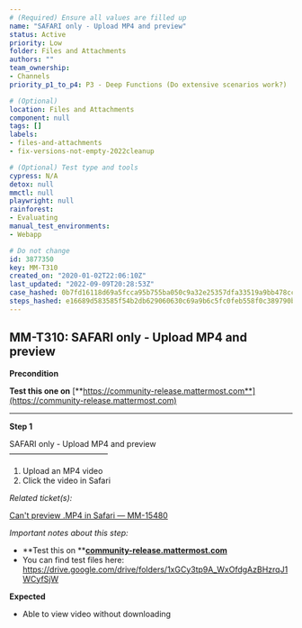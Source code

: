 ```yaml
---
# (Required) Ensure all values are filled up
name: "SAFARI only - Upload MP4 and preview"
status: Active
priority: Low
folder: Files and Attachments
authors: ""
team_ownership: 
- Channels
priority_p1_to_p4: P3 - Deep Functions (Do extensive scenarios work?)

# (Optional)
location: Files and Attachments
component: null
tags: []
labels: 
- files-and-attachments
- fix-versions-not-empty-2022cleanup

# (Optional) Test type and tools
cypress: N/A
detox: null
mmctl: null
playwright: null
rainforest: 
- Evaluating
manual_test_environments: 
- Webapp

# Do not change
id: 3877350
key: MM-T310
created_on: "2020-01-02T22:06:10Z"
last_updated: "2022-09-09T20:28:53Z"
case_hashed: 0b7fd16118d69a5fcca95b755ba050c9a32e25357dfa33519a9bb478ccd768af9707b583c09f944115b6ae718936dd38
steps_hashed: e16689d583585f54b2db629060630c69a9b6c5fc0feb558f0c389790bdadb638323b408f30ef49077fbff80a0939d02d
---
```


<!-- (Auto-generated) Based on frontmatter's "key" and "name" -->

## MM-T310: SAFARI only - Upload MP4 and preview

**Precondition**

**Test this one on** [**https://community-release.mattermost.com**](https://community-release.mattermost.com)

---

**Step 1**

SAFARI only - Upload MP4 and preview\
–––––––––––––––––––––––––

1. Upload an MP4 video
2. Click the video in Safari

_Related ticket(s):_

[Can't preview .MP4 in Safari — MM-15480](https://mattermost.atlassian.net/browse/MM-15480)

_Important notes about this step:_

- \*\*Test this on \*\*[**community-release.mattermost.com**](https://community-release.mattermost.com/)
- You can find test files here: <https://drive.google.com/drive/folders/1xGCy3tp9A_WxOfdgAzBHzrqJ1WCyfSjW>

**Expected**

- Able to view video without downloading
